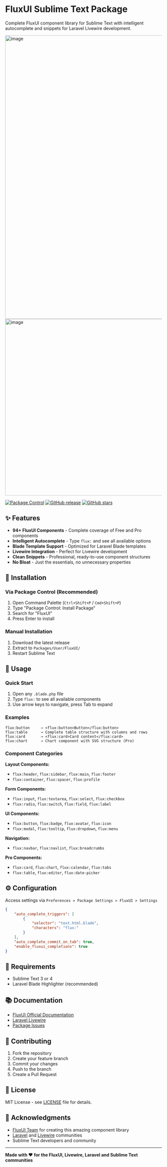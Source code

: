 # FluxUI Sublime Text Package

Complete FluxUI component library for Sublime Text with intelligent autocomplete and snippets for Laravel Livewire development.

<img width="1180" height="909" alt="image" src="https://github.com/user-attachments/assets/aade8905-bc45-4092-b9c6-a3ea68866b0a" />

<img width="642" height="566" alt="image" src="https://github.com/user-attachments/assets/a8b702ac-99c0-47a3-a9c8-9572567c059f" />



[![Package Control](https://img.shields.io/packagecontrol/dt/FluxUI?style=flat-square)](https://packagecontrol.io/packages/FluxUI)
[![GitHub release](https://img.shields.io/github/release/claudiodaud/fluxui-sublime-package.svg?style=flat-square)](https://github.com/claudiodaud/fluxui-sublime-package/releases)
[![GitHub stars](https://img.shields.io/github/stars/claudiodaud/fluxui-sublime-package.svg?style=flat-square)](https://github.com/claudiodaud/fluxui-sublime-package/stargazers)

## ✨ Features

- **94+ FluxUI Components** - Complete coverage of Free and Pro components
- **Intelligent Autocomplete** - Type `flux:` and see all available options
- **Blade Template Support** - Optimized for Laravel Blade templates
- **Livewire Integration** - Perfect for Livewire development
- **Clean Snippets** - Professional, ready-to-use component structures
- **No Bloat** - Just the essentials, no unnecessary properties

## 🚀 Installation

### Via Package Control (Recommended)

1. Open Command Palette (`Ctrl+Shift+P` / `Cmd+Shift+P`)
2. Type "Package Control: Install Package"
3. Search for "FluxUI"
4. Press Enter to install

### Manual Installation

1. Download the latest release
2. Extract to `Packages/User/FluxUI/`
3. Restart Sublime Text

## 📝 Usage

### Quick Start

1. Open any `.blade.php` file
2. Type `flux:` to see all available components
3. Use arrow keys to navigate, press Tab to expand

### Examples

```blade
flux:button     → <flux:button>Button</flux:button>
flux:table      → Complete table structure with columns and rows
flux:card       → <flux:card>Card content</flux:card>
flux:chart      → Chart component with SVG structure (Pro)
```

### Component Categories

**Layout Components:**
- `flux:header`, `flux:sidebar`, `flux:main`, `flux:footer`
- `flux:container`, `flux:spacer`, `flux:profile`

**Form Components:**
- `flux:input`, `flux:textarea`, `flux:select`, `flux:checkbox`
- `flux:radio`, `flux:switch`, `flux:field`, `flux:label`

**UI Components:**
- `flux:button`, `flux:badge`, `flux:avatar`, `flux:icon`
- `flux:modal`, `flux:tooltip`, `flux:dropdown`, `flux:menu`

**Navigation:**
- `flux:navbar`, `flux:navlist`, `flux:breadcrumbs`

**Pro Components:**
- `flux:card`, `flux:chart`, `flux:calendar`, `flux:tabs`
- `flux:table`, `flux:editor`, `flux:date-picker`

## ⚙️ Configuration

Access settings via `Preferences > Package Settings > FluxUI > Settings`

```json
{
    "auto_complete_triggers": [
        {
            "selector": "text.html.blade",
            "characters": "flux:"
        }
    ],
    "auto_complete_commit_on_tab": true,
    "enable_fluxui_completions": true
}
```

## 🎯 Requirements

- Sublime Text 3 or 4
- Laravel Blade Highlighter (recommended)

## 📚 Documentation

- [FluxUI Official Documentation](https://fluxui.dev)
- [Laravel Livewire](https://livewire.laravel.com)
- [Package Issues](https://github.com/claudiodaud/fluxui-sublime-package/issues)

## 🤝 Contributing

1. Fork the repository
2. Create your feature branch
3. Commit your changes
4. Push to the branch
5. Create a Pull Request

## 📄 License

MIT License - see [LICENSE](LICENSE) file for details.

## 🙏 Acknowledgments

- [FluxUI Team](https://fluxui.dev) for creating this amazing component library
- [Laravel](https://laravel.com) and [Livewire](https://livewire.laravel.com) communities
- Sublime Text developers and community

---

**Made with ❤️ for the FluxUI, Livewire, Laravel and Sublime Text communities**
